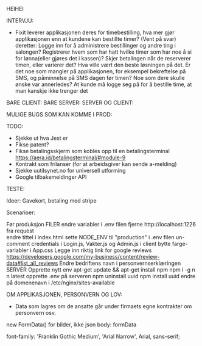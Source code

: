 HEIHEI

INTERVJU:
- Fixit leverer applikasjonen deres for timebestilling, hva mer gjør applikasjonen enn at kundene kan bestillte timer?
    (Vent på svar) deretter: Logge inn for å administrere bestillinger og andre ting i salongen? Registrerer hvem som har hatt 
    hvilke timer som har noe å si for lønna(eller gjøres det i kassen)? Skjer betalingen når de reserverer timen, eller varierer det?
    Hva ville vært den beste løsningen på det. 
    Er det noe som mangler på applikasjonen, for eksempel bekreftelse på SMS, og påminnelse på SMS dagen før timen?
    Noe som dere skulle ønske var annerledes? At kunde må logge seg på for å bestille time, at man kanskje ikke trenger det


BARE CLIENT:
BARE SERVER:
SERVER OG CLIENT:


MULIGE BUGS SOM KAN KOMME I PROD:

TODO:
- Sjekke ut hva Jest er
- Fikse patent?
- Fikse betalingsskjerm som kobles opp til en betalingsterminal https://aera.id/betalingsterminal/#module-9
- Kontrakt som frilanser (for at arbeidsgiver kan sende a-melding)
- Sjekke uutilsynet.no for universell utforming
- Google tilbakemeldinger API


TESTE:

Ideer:
Gavekort, betaling med stripe

Scenarioer:

Før produksjon
    FILER
endre variabler i .env filen
fjerne http://localhost:1226 fra request \
endre tittel i index.html
sette NODE_ENV til "production" i .env filen
un-comment credentials i Login.js, Vakter.js og Admin.js i client
bytte farge-variabler i App.css
Legge inn riktig link for google reviews https://developers.google.com/my-business/content/review-data#list_all_reviews
Endre bedriftens navn i personvernserklæringen
    SERVER
Opprette nytt env
apt-get update && apt-get install npm
npm i -g n
n latest
opprette .env på serveren
npm uninstall uuid
npm install uuid
endre på domenenavn i /etc/nginx/sites-available

OM APPLIKASJONEN, PERSONVERN OG LOV:
- Data som lagres om de ansatte går under firmaets egne kontrakter om personvern osv.


new FormData() for bilder, ikke json
body: formData

font-family: 'Franklin Gothic Medium', 'Arial Narrow', Arial, sans-serif;